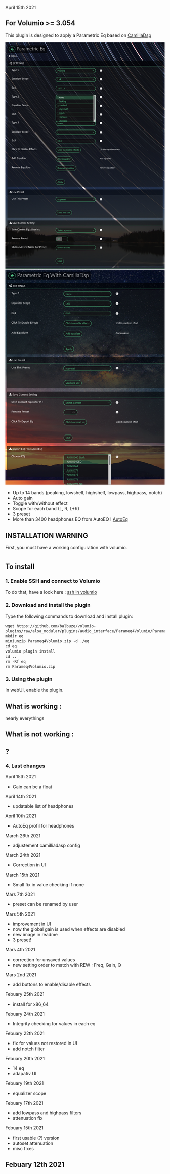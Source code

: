 April 15th 2021


##  For Volumio >= 3.054




This plugin is designed to apply a Parametric Eq based on [CamillaDsp](https://github.com/HEnquist/camilladsp)

![Alt text](Parameq4Volumio.png?raw=true "Main interface")
![Alt text](Parameq4VolumioAutoEq.png?raw=true "AutoEq selection")


- Up to 14 bands (peaking, lowshelf, highshelf, lowpass, highpass, notch)
- Auto gain
- Toggle with/without effect
- Scope for each band (L, R, L+R)
- 3 preset
- More than 3400 headphones EQ from AutoEQ ! [AutoEq](https://github.com/jaakkopasanen/AutoEq)


## INSTALLATION WARNING

First, you must have a working configuration with volumio.

#
## To install

### 1. Enable SSH and connect to Volumio

To do that, have a look here : [ssh in volumio](https://volumio.github.io/docs/User_Manual/SSH.html)

### 2. Download and install the plugin

Type the following commands to download and install plugin:

```
wget https://github.com/balbuze/volumio-plugins/raw/alsa_modular/plugins/audio_interface/Parameq4Volumio/Parameq4Volumio.zip
mkdir eq
miniunzip Parameq4Volumio.zip -d ./eq
cd eq
volumio plugin install
cd ..
rm -Rf eq
rm Parameq4Volumio.zip
```

### 3. Using the plugin

In webUI, enable the plugin.

## What is working :

nearly everythings


## What is not working :
?
- 

### 4. Last changes

April 15th 2021

- Gain can be a float

April 14th 2021

- updatable list of headphones

April 10th 2021

- AutoEq profil for headphones

March 26th 2021

- adjustement camilliadasp config

March 24th 2021

- Correction in UI

March 15th 2021

- Small fix in value checking if none

Mars 7th 2021

- preset can be renamed by user

Mars 5th 2021

- improvement in UI
- now the global gain is used when effects are disabled
- new image in readme
- 3 preset!

Mars 4th 2021

- correction for unsaved values
- new setting order to match with REW : Freq, Gain, Q

Mars 2nd 2021

- add buttons to enable/disable effects

Febuary 25th 2021

- install for x86_64

Febuary 24th 2021

- Integrity checking for values in each eq

Febuary 22th 2021

- fix for values not restored in UI
- add notch filter

Febuary 20th 2021

- 14 eq
- adapativ UI

Febuary 19th 2021

- equalizer scope

Febuary 17th 2021

- add lowpass and highpass filters
- attenuation fix

Febuary 15th 2021

- first usable (?) version
- autoset attenuation
- misc fixes

Febuary 12th 2021
- 
